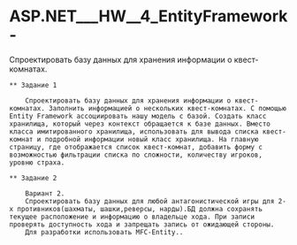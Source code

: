 # ASP.NET___HW__4_EntityFramework-
Спроектировать базу данных для хранения информации о квест-комнатах.

    ** Задание 1

        Спроектировать базу данных для хранения информации о квест-комнатах. Заполнить информацией о нескольких квест-комнатах. С помощью Entity Framework ассоциировать нашу модель с базой. Создать класс хранилища, который через контекст обращается к базе данных. Вместо класса имитированного хранилища, использовать для вывода списка квест-комнат и подробной информации новый класс хранилища. На главную страницу, где отображается список квест-комнат, добавить форму с возможностью фильтрации списка по сложности, количеству игроков, уровню страха.

    ** Задание 2

        Вариант 2.
        Спроектировать базу данных для любой антагонистической игры для 2-х противников(шахматы, шашки,реверсы, нарды).БД должна сохранять текущее расположение и информацию о владельце хода. При записи проверять доступность хода и запрещать запись от ожидающей стороны.
        Для разработки использовать MFC-Entity..    
